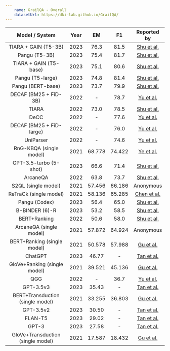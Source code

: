 ```yaml
---
    name: GrailQA - Overall
    datasetUrl: https://dki-lab.github.io/GrailQA/
---
```


|          Model / System           | Year |   EM   |   F1   |                           Reported by                           |
| :-------------------------------: | :--: | :----: | :----: | :-------------------------------------------------------------: |
|        TIARA + GAIN (T5-3B)       | 2023 |  76.3  |  81.5  |       [Shu et al.](https://arxiv.org/pdf/2309.08345.pdf)       |
|            Pangu (T5-3B)          | 2023 |  75.4  |  81.7  |       [Shu et al.](https://arxiv.org/pdf/2309.08345.pdf)       |
|       TIARA + GAIN (T5-base)      | 2023 |  75.1  |  80.6  |       [Shu et al.](https://arxiv.org/pdf/2309.08345.pdf)       |
|          Pangu (T5-large)         | 2023 |  74.8  |  81.4  |       [Shu et al.](https://arxiv.org/pdf/2309.08345.pdf)       |
|          Pangu (BERT-base)        | 2023 |  73.7  |  79.9  |       [Shu et al.](https://arxiv.org/pdf/2309.08345.pdf)       |
|       DECAF (BM25 + FiD-3B)       | 2022 |   -    |  78.7  |       [Yu et al.](https://arxiv.org/pdf/2210.00063.pdf)        |
|               TIARA               | 2022 |  73.0  |  78.5  | [Shu et al.](https://aclanthology.org/2022.emnlp-main.555.pdf) |
|               DeCC                | 2022 |   -    |  77.6  |       [Yu et al.](https://arxiv.org/pdf/2210.00063.pdf)        |
|     DECAF (BM25 + FiD-large)      | 2022 |   -    |  76.0  |       [Yu et al.](https://arxiv.org/pdf/2210.00063.pdf)        |
|             UniParser             | 2022 |   -    |  74.6  |       [Yu et al.](https://arxiv.org/pdf/2210.00063.pdf)        |
|      RnG-KBQA (single model)      | 2021 | 68.778 | 74.422 |       [Ye et al.](https://arxiv.org/pdf/2109.08678.pdf)        |
|        GPT-3.5-turbo (5-shot)     | 2023 |  66.6  |  71.4  |       [Shu et al.](https://arxiv.org/pdf/2309.08345.pdf)       |
|             ArcaneQA              | 2022 |  63.8  |  73.7  | [Shu et al.](https://aclanthology.org/2022.emnlp-main.555.pdf) |
|        S2QL (single model)        | 2021 | 57.456 | 66.186 |                            Anonymous                            |
|      ReTraCk (single model)       | 2021 | 58.136 | 65.285 |   [Chen et al.](https://aclanthology.org/2021.acl-demo.39/)    |
|            Pangu (Codex)          | 2023 |  56.4  |  65.0  |       [Shu et al.](https://arxiv.org/pdf/2309.08345.pdf)       |
|           B-BINDER (6)-R          | 2023 |  53.2  |  58.5  |       [Shu et al.](https://arxiv.org/pdf/2309.08345.pdf)       |
|           BERT+Ranking            | 2022 |  50.6  |  58.0  | [Shu et al.](https://aclanthology.org/2022.emnlp-main.555.pdf) |
|      ArcaneQA (single model)      | 2021 | 57.872 | 64.924 |                            Anonymous                            |
|    BERT+Ranking (single model)    | 2021 | 50.578 | 57.988 |         [Gu et al.](https://arxiv.org/abs/2011.07743)          |
|              ChatGPT              | 2023 | 46.77  |   -    |       [Tan et al.](https://arxiv.org/pdf/2303.07992.pdf)       |
|   GloVe+Ranking (single model)    | 2021 | 39.521 | 45.136 |         [Gu et al.](https://arxiv.org/abs/2011.07743)          |
|                QGG                | 2022 |   -    |  36.7  |       [Yu et al.](https://arxiv.org/pdf/2210.00063.pdf)        |
|             GPT-3.5v3             | 2023 | 35.43  |   -    |       [Tan et al.](https://arxiv.org/pdf/2303.07992.pdf)       |
| BERT+Transduction (single model)  | 2021 | 33.255 | 36.803 |         [Gu et al.](https://arxiv.org/abs/2011.07743)          |
|             GPT-3.5v2             | 2023 | 30.50  |   -    |       [Tan et al.](https://arxiv.org/pdf/2303.07992.pdf)       |
|              FLAN-T5              | 2023 | 29.02  |   -    |       [Tan et al.](https://arxiv.org/pdf/2303.07992.pdf)       |
|               GPT-3               | 2023 | 27.58  |   -    |       [Tan et al.](https://arxiv.org/pdf/2303.07992.pdf)       |
| GloVe+Transduction (single model) | 2021 | 17.587 | 18.432 |         [Gu et al.](https://arxiv.org/abs/2011.07743)          |
